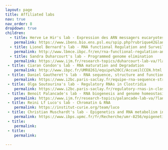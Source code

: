 ```yaml
---
layout: page
title: Affiliated labs
nav: true
nav_order: 8
dropdown: true
children:
  - title: Herve Le Hir's lab - Expression des ARN messagers eucaryotes
    permalink: https://www.ibens.bio.ens.psl.eu/spip.php?rubrique42&lang=fr
  - title: Lionel Bernard's lab - RNA functional Regulation and Surveillance
    permalink: http://www.lbmce.ibpc.fr/en/rna-functional-regulation-and-surveillance-824.htm
  - title: Sandra Duharcourt's lab - Programmed genome elimination
    permalink: https://www.ijm.fr/research-topics/duharcourt-lab-va/?lang=en
 - title: Ciaran Condon's lab - RNA maturation and Degradation
    permalink: http://www.ibpc.fr/UMR8261/equipe%20CC/AccueilCCEN.html
 - title: Daniel Gautheret's lab - RNA sequence, structure and function
    permalink: https://www.i2bc.paris-saclay.fr/equipe-rna-sequence-structure-function/
 - title: Olga Soutourina's lab - Regulatory RNAs in Clostridia
    permalink: https://www.i2bc.paris-saclay.fr/regulatory-rnas-in-clostridia/
 - title: Benoit Palancade's lab - RNA biogenesis and genome homeostasis
    permalink: https://www.ijm.fr/research-topics/palancade-lab-va/?lang=en
 - title: Reini Lf Luco's lab - Chromatin & RNA 
    permalink: https://institut-curie.org/team/luco
 - title: Christian Muschardt's lab - Epigenetics and RNA metabolism in human diseases
    permalink: https://www.ibps.upmc.fr/fr/Recherche/umr-8256/epigenetique-metabolisme-arn-maladies-humaines
 - title: 
    permalink:
 - title: 
    permalink:
                                    
---
```

